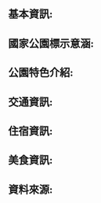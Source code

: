 <style>
  body { background-image: url("https://img.funhualien.com.tw/uploads/20180907004138_11.jpg"); background-repeat: no-repeat; background-attachment: fixed; background-position: center; background-size: cover; }
  h2 {
        font-family: "微軟正黑體";
        font-weight: bold;
    }
  </style>
  <h2 >基本資訊:</h2>
  <h2>國家公園標示意涵:</h2>
  <h2>公園特色介紹:</h2>
  <h2>交通資訊:</h2>
  <h2>住宿資訊:</h2>
  <h2>美食資訊:</h2>
  <h2>資料來源:</h2>
